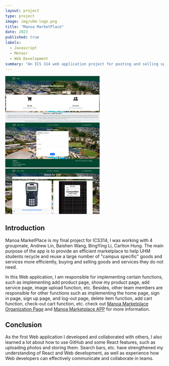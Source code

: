 ```yaml
---
layout: project
type: project
image: img/uhm-logo.png
title: "Manoa MarketPlace"
date: 2023
published: true
labels:
  - Javascript
  - Meteor
  - Web Development
summary: "An ICS 314 web application project for posting and selling specific kinds of items or services at Manoa."
---
```

<div class="text-center p-4">
  <img width="300px" src="../img/Landing-Page.png">
  <img width="300px" src="../img/Add-Product-Page.png">
  <img width="300px" src="../img/Goods-Page.png">
</div>

## Introduction

Manoa MarketPlace is my final project for ICS314, I was working with 4 groupmate, Andrew Lin, Baishen Wang, BingYing Li, Carlton Hung. The main purpose of the app is to provide an efficient marketplace to help UHM students recycle and reuse a large number of "campus specific" goods and services more efficiently, buying and selling goods and services they do not need.

In this Web application, I am responsible for implementing certain functions, such as implementing add product page, show my product page, add service page, image upload function, etc. Besides, other team members are responsible for other functions such as implementing the home page, sign in page, sign up page, and log-out page, delete item function, add cart function, check-out cart function, etc. check out [Manoa Marketplace Organization Page](https://manoa-market-place.github.io/) and [Manoa Marketplace APP](https://github.com/manoa-market-place/manoa-market-place) for more information.


## Conclusion
As the first Web application I developed and collaborated with others, I also learned a lot about how to use GitHub and some React features, such as uploading photos and storing them. Search bars, etc. have strengthened my understanding of React and Web development, as well as experience how Web developers can effectively communicate and collaborate in teams.
